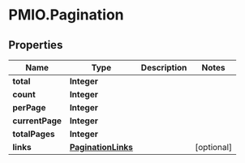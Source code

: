 # PMIO.Pagination

## Properties
Name | Type | Description | Notes
------------ | ------------- | ------------- | -------------
**total** | **Integer** |  | 
**count** | **Integer** |  | 
**perPage** | **Integer** |  | 
**currentPage** | **Integer** |  | 
**totalPages** | **Integer** |  | 
**links** | [**PaginationLinks**](PaginationLinks.md) |  | [optional] 


